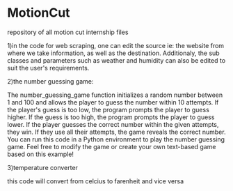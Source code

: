 # MotionCut
repository of all motion cut internship files 




1)in the code for web scraping, one can edit the source ie: the website from where we take information, as well as the destination.
Additionaly, the sub classes and parameters such as weather and humidity can also be edited to suit the user's requirements.




2)the number guessing game:

The number_guessing_game function initializes a random number between 1 and 100 and allows the player to guess the number within 10 attempts.
If the player's guess is too low, the program prompts the player to guess higher. If the guess is too high, the program prompts the player to guess lower.
If the player guesses the correct number within the given attempts, they win. If they use all their attempts, the game reveals the correct number.
You can run this code in a Python environment to play the number guessing game. Feel free to modify the game or create your own text-based game based on this example!




3)temperature converter 

this code will convert from celcius to farenheit and vice versa
